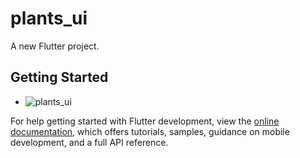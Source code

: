 # plants_ui

A new Flutter project.

## Getting Started


- ![plants_ui](https://github.com/vasov97/PlantsUI/assets/25417544/0e86021c-0ebb-429d-95f6-205c4bbdcd87)


For help getting started with Flutter development, view the
[online documentation](https://docs.flutter.dev/), which offers tutorials,
samples, guidance on mobile development, and a full API reference.
